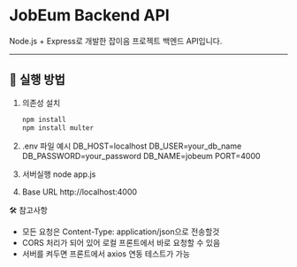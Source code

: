 # JobEum Backend API

Node.js + Express로 개발한 잡이음 프로젝트 백엔드 API입니다.

---

## 🚀 실행 방법

1. 의존성 설치
   ```bash
   npm install
   npm install multer

2. .env 파일 예시
DB_HOST=localhost
DB_USER=your_db_name
DB_PASSWORD=your_password
DB_NAME=jobeum
PORT=4000

3. 서버실행
node app.js

4. Base URL 
http://localhost:4000

🛠️ 참고사항
- 모든 요청은 Content-Type: application/json으로 전송할것
- CORS 처리가 되어 있어 로컬 프론트에서 바로 요청할 수 있음
- 서버를 켜두면 프론트에서 axios 연동 테스트가 가능